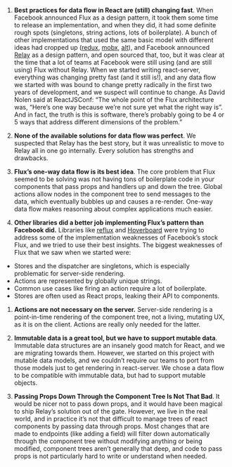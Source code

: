 1. **Best practices for data flow in React are (still) changing fast**. When
   Facebook announced Flux as a design pattern, it took them some time to
   release an implementation, and when they did, it had some definite rough
   spots (singletons, string actions, lots of boilerplate). A bunch of other
   implementations that used the same basic model with different ideas had
   cropped up ([redux](redux.js.org), [mobx](https://github.com/mobxjs/mobx),
   [alt](http://alt.js.org/)), and Facebook announced
   [Relay](https://facebook.github.io/relay/) as a design pattern, and open
   sourced that, too, but it was clear at the time that a lot of teams at
   Facebook were still using (and are still using) Flux without Relay. When we
   started writing react-server, everything was changing pretty fast (and it
   still is!), and any data flow we started with was bound to change pretty
   radically in the first two years of development, and we suspect will continue
   to change. As David Nolen said at ReactJSConf: “The whole point of the Flux
   architecture was, “Here’s one way because we’re not sure yet what the right
   way is”. And in fact, the truth is this is software, there’s probably going
   to be 4 or 5 ways that address different dimensions of the problem.”

1. **None of the available solutions for data flow was perfect**. We
   suspected that Relay has the best story, but it was unrealistic to move to
   Relay all in one go internally.  Every solution has strengths and drawbacks.

1. **Flux’s one-way data flow is its best idea**. The core problem that Flux
   seemed to be solving was not having tons of boilerplate code in your
   components that pass props and handlers up and down the tree. Global
   actions allow nodes in the component tree to send messages to the data,
   which eventually bubbles up and causes a re-render.  One-way data flow makes
   reasoning about complex applications much easier.

1. **Other libraries did a better job implementing Flux’s pattern than
   Facebook did.** Libraries like [reflux](https://github.com/reflux/refluxjs)
   and [Hoverboard](https://github.com/jesseskinner/hoverboard) were trying to
   address some of the implementation weaknesses of Facebook’s stock Flux, and
   we tried to use their best insights. The biggest weaknesses of Flux that we
   saw when we started were:

 * Stores and the dispatcher are singletons, which is especially problematic for server-side rendering.
 * Actions are represented by globally unique strings.
 * Common use cases like firing an action require a lot of boilerplate.
 * Stores are often used as React props, leaking their API to components.

1. **Actions are not necessary on the server.** Server-side rendering is a
   point-in-time rendering of the component tree, not a living, mutating UX,
   as it is on the client. Actions are really only needed for the latter.

1. **Immutable data is a great tool, but we have to support mutable data**.
   Immutable data structures are an insanely good match for React, and
   we are migrating towards them. However, we started on this project with
   mutable data models, and we couldn’t require our teams to port from those
   models just to get rendering in react-server. We chose a data flow to be
   compatible with immutable data, but had to support mutable objects.

1. **Passing Props Down Through the Component Tree Is Not That Bad**. It would
   be nicer not to pass down props, and it would have been magical to ship
   Relay’s solution out of the gate. However, we live in the real world, and
   in practice it’s not that difficult to manage trees of react components by
   passing data through props.  Most changes that are made to endpoints (like
   adding a field) will filter down automatically through the component tree
   without modifying anything or being modified, component trees aren’t
   generally that deep, and code to pass props is not particularly hard to write
   or understand when needed.
